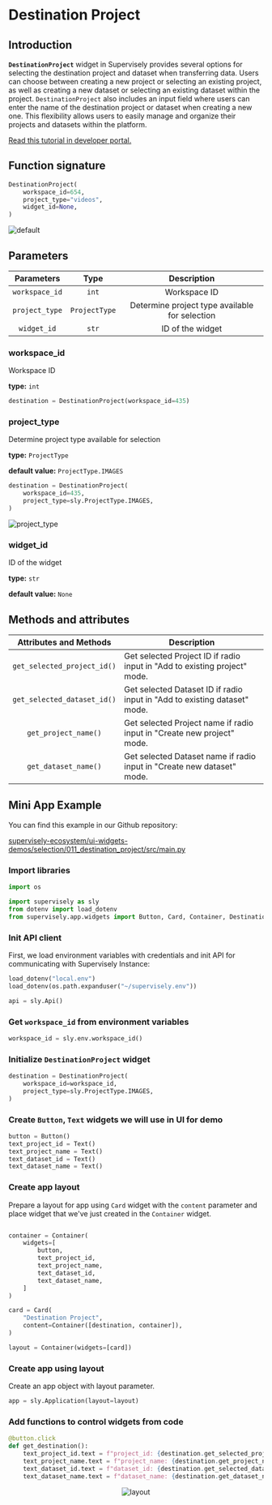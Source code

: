 # Destination Project

## Introduction

**`DestinationProject`** widget in Supervisely provides several options for selecting the destination project and dataset when transferring data. Users can choose between creating a new project or selecting an existing project, as well as creating a new dataset or selecting an existing dataset within the project. `DestinationProject` also includes an input field where users can enter the name of the destination project or dataset when creating a new one. This flexibility allows users to easily manage and organize their projects and datasets within the platform.

[Read this tutorial in developer portal.](https://developer.supervisely.com/app-development/widgets/selection/destinationproject)

## Function signature

```python
DestinationProject(
    workspace_id=654,
    project_type="videos",
    widget_id=None,
)
```

![default](https://user-images.githubusercontent.com/79905215/225234197-95dd3c3a-18dc-4fed-a583-b46cf101217c.png)

## Parameters

|   Parameters   |     Type      |                  Description                   |
| :------------: | :-----------: | :--------------------------------------------: |
| `workspace_id` |     `int`     |                  Workspace ID                  |
| `project_type` | `ProjectType` | Determine project type available for selection |
|  `widget_id`   |     `str`     |                ID of the widget                |

### workspace_id

Workspace ID

**type:** `int`

```python
destination = DestinationProject(workspace_id=435)
```

### project_type

Determine project type available for selection

**type:** `ProjectType`

**default value:** `ProjectType.IMAGES`

```python
destination = DestinationProject(
    workspace_id=435,
    project_type=sly.ProjectType.IMAGES,
)
```

![project_type](https://user-images.githubusercontent.com/79905215/225234270-efeb6a3c-45a0-4a4c-9464-e0ba8e67f2d9.png)

### widget_id

ID of the widget

**type:** `str`

**default value:** `None`

## Methods and attributes

|   Attributes and Methods    | Description                                                               |
| :-------------------------: | ------------------------------------------------------------------------- |
| `get_selected_project_id()` | Get selected Project ID if radio input in "Add to existing project" mode. |
| `get_selected_dataset_id()` | Get selected Dataset ID if radio input in "Add to existing dataset" mode. |
|    `get_project_name()`     | Get selected Project name if radio input in "Create new project" mode.    |
|    `get_dataset_name()`     | Get selected Dataset name if radio input in "Create new dataset" mode.    |

## Mini App Example

You can find this example in our Github repository:

[supervisely-ecosystem/ui-widgets-demos/selection/011_destination_project/src/main.py](https://github.com/supervisely-ecosystem/ui-widgets-demos/blob/master/selection/011_destination_project/src/main.py)

### Import libraries

```python
import os

import supervisely as sly
from dotenv import load_dotenv
from supervisely.app.widgets import Button, Card, Container, DestinationProject, Text
```

### Init API client

First, we load environment variables with credentials and init API for communicating with Supervisely Instance:

```python
load_dotenv("local.env")
load_dotenv(os.path.expanduser("~/supervisely.env"))

api = sly.Api()
```

### Get `workspace_id` from environment variables

```python
workspace_id = sly.env.workspace_id()
```

### Initialize `DestinationProject` widget

```python
destination = DestinationProject(
    workspace_id=workspace_id,
    project_type=sly.ProjectType.IMAGES,
)
```

### Create `Button`, `Text` widgets we will use in UI for demo

```python
button = Button()
text_project_id = Text()
text_project_name = Text()
text_dataset_id = Text()
text_dataset_name = Text()
```

### Create app layout

Prepare a layout for app using `Card` widget with the `content` parameter and place widget that we've just created in the `Container` widget.

```python

container = Container(
    widgets=[
        button,
        text_project_id,
        text_project_name,
        text_dataset_id,
        text_dataset_name,
    ]
)

card = Card(
    "Destination Project",
    content=Container([destination, container]),
)

layout = Container(widgets=[card])
```

### Create app using layout

Create an app object with layout parameter.

```python
app = sly.Application(layout=layout)
```

### Add functions to control widgets from code

```python
@button.click
def get_destination():
    text_project_id.text = f"project_id: {destination.get_selected_project_id()}"
    text_project_name.text = f"project_name: {destination.get_project_name()}"
    text_dataset_id.text = f"dataset_id: {destination.get_selected_dataset_id()}"
    text_dataset_name.text = f"dataset_name: {destination.get_dataset_name()}"
```

<p align="center">
    <img src="https://user-images.githubusercontent.com/79905215/225239059-f33aa092-a74f-47eb-93d3-247aec410e57.gif" alt="layout">
</p>

